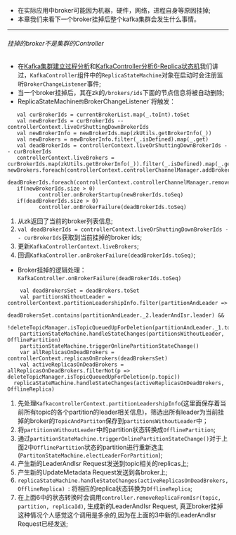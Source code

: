 * 在实际应用中broker可能因为机器，硬件，网络，进程自身等原因挂掉;
* 本章我们来看下一个broker挂掉后整个kafka集群会发生什么事情。
---
###### 挂掉的broker不是集群的Controller
* 在[Kafka集群建立过程分析](http://www.jianshu.com/p/fba24b16afd3)和[KafkaController分析6-Replica状态机](KafkaController分析6-Replica状态机)我们讲过，`KafkaController`组件中的`ReplicaStateMachine`对象在启动时会注册监听`BrokerChangeListener`事件;
* 当一个broker挂掉后，其在zk的`/brokers/ids`下面的节点信息将被自动删除;
* ReplicaStateMachine`的`BrokerChangeListener`将触发：
```
   val curBrokerIds = currentBrokerList.map(_.toInt).toSet
   val newBrokerIds = curBrokerIds -- controllerContext.liveOrShuttingDownBrokerIds
   val newBrokerInfo = newBrokerIds.map(zkUtils.getBrokerInfo(_))
   val newBrokers = newBrokerInfo.filter(_.isDefined).map(_.get)
   val deadBrokerIds = controllerContext.liveOrShuttingDownBrokerIds -- curBrokerIds
   controllerContext.liveBrokers = curBrokerIds.map(zkUtils.getBrokerInfo(_)).filter(_.isDefined).map(_.get)
newBrokers.foreach(controllerContext.controllerChannelManager.addBroker(_))
              deadBrokerIds.foreach(controllerContext.controllerChannelManager.removeBroker(_))
   if(newBrokerIds.size > 0)
          controller.onBrokerStartup(newBrokerIds.toSeq)
   if(deadBrokerIds.size > 0)
          controller.onBrokerFailure(deadBrokerIds.toSeq)
```
 1. 从zk返回了当前的broker列表信息;
 2. `val deadBrokerIds = controllerContext.liveOrShuttingDownBrokerIds -- curBrokerIds`获取到当前挂掉的broker ids;
 3. 更新`KafkaControllerContext.liveBrokers`;
 4. 回调`KafkaController.onBrokerFailure(deadBrokerIds.toSeq)`;

* Broker挂掉的逻辑处理：`KafkaController.onBrokerFailure(deadBrokerIds.toSeq)`
```
    val deadBrokersSet = deadBrokers.toSet
    val partitionsWithoutLeader = controllerContext.partitionLeadershipInfo.filter(partitionAndLeader =>
      deadBrokersSet.contains(partitionAndLeader._2.leaderAndIsr.leader) &&
    !deleteTopicManager.isTopicQueuedUpForDeletion(partitionAndLeader._1.topic)).keySet
    partitionStateMachine.handleStateChanges(partitionsWithoutLeader, OfflinePartition)
    partitionStateMachine.triggerOnlinePartitionStateChange()
    var allReplicasOnDeadBrokers = controllerContext.replicasOnBrokers(deadBrokersSet)
    val activeReplicasOnDeadBrokers = allReplicasOnDeadBrokers.filterNot(p => deleteTopicManager.isTopicQueuedUpForDeletion(p.topic))
  replicaStateMachine.handleStateChanges(activeReplicasOnDeadBrokers, OfflineReplica)
```
 1. 先处理`KafkacontrollerContext.partitionLeadershipInfo`(这里面保存着当前所有topic的各个partition的leader相关信息)，筛选出所有leader为当前挂掉的broker的`TopicAndPartiton`保存到`partitionsWithoutLeader`中；
 2. 将`partitionsWithoutLeader`中的partition状态转换成`OfflinePartition`;
 3. 通过`partitionStateMachine.triggerOnlinePartitionStateChange()`对于上面2中`OfflinePartition`状态的partition进行重新选主(`PartitonStateMachine.electLeaderForPartition`);
 4. 产生新的LeaderAndIsr Request发送到topic相关的replicas上;
 5. 产生新的UpdateMetadata Request发送到各broker上;
 6. `replicaStateMachine.handleStateChanges(activeReplicasOnDeadBrokers, OfflineReplica)
`: 将相应的replica状态转换为`OfflineReplica`;
 7. 在上面6中的状态转换时会调用`controller.removeReplicaFromIsr(topic, partition, replicaId)`, 生成新的LeaderAndIsr Request,  真正broker挂掉这种情况个人感觉这个调用是多余的,因为在上面的3中新的LeaderAndIsr Request已经发送;